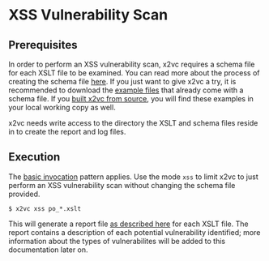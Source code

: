 # XSS Vulnerability Scan

## Prerequisites

In order to perform an XSS vulnerability scan, x2vc requires a schema file for each XSLT file to be examined. You can read more
about the process of creating the schema file [here](usage-schema.html). If you just want to give x2vc a try, it is recommended
to download the [example files](https://github.com/x2vc/x2vc/tree/main/examples/manual/with-schema) that already come with a
schema file. If you [built x2vc from source](build.html), you will find these examples in your local working copy as well.

x2vc needs write access to the directory the XSLT and schema files reside in to create the report and log files.

## Execution

The [basic invocation](usage.html) pattern applies. Use the mode `xss` to limit x2vc to just perform an XSS vulnerability scan
without changing the schema file provided.

```
$ x2vc xss po_*.xslt
```

This will generate a report file [as described here](usage.html) for each XSLT file. The report contains a description of each
potential vulnerability identified; more information about the types of vulnerabilites will be added to this documentation later
on.
